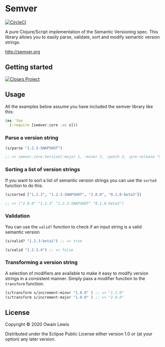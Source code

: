# Semver

[![CircleCI](https://circleci.com/gh/owainlewis/java-http-clj.svg?style=svg)](https://circleci.com/gh/owainlewis/semver)

A pure Clojure/Script implementation of the Semantic Versioning spec. This library allows you to easily parse, validate, sort and modify semantic version strings.

http://semver.org

## Getting started

[![Clojars Project](https://img.shields.io/clojars/v/io.forward/semver.svg)](https://clojars.org/com.owainlewis/semver)

## Usage

All the examples below assume you have included the semver library like this:

```clojure
(ns 'foo
  (:require [semver.core :as s]))
```

### Parse a version string

```clojure
(s/parse "1.2.3-SNAPSHOT")

;; => semver.core.Version{:major 1, :minor 2, :patch 3, :pre-release "SNAPSHOT", :metadata nil}
```

### Sorting a list of version strings

If you want to sort a list of semantic version strings you can use the `sorted` function to do this.

```clojure
(s/sorted ["1.2.3", "1.2.3-SNAPSHOT", "2.0.0", "0.1.0-beta3"])

;; => ("2.0.0" "1.2.3" "1.2.3-SNAPSHOT" "0.1.0-beta3")
```

### Validation

You can use the `valid?` function to check if an input string is a valid semantic version

```clojure
(s/valid? "1.2.3-beta1") ;; => true

(s/valid "1.2.3.4") ;; => false
```

### Transforming a version string

A selection of modifiers are available to make it easy to modify version strings in a consistent manner. Simply pass a modifier function to the `transform` function.

```clojure
(s/transform s/increment-minor "1.0.0" ) ;; => "1.1.0"
(s/transform s/increment-major "1.0.0" ) ;; => "2.0.0"
```

## License

Copyright © 2020 Owain Lewis

Distributed under the Eclipse Public License either version 1.0 or (at
your option) any later version.
